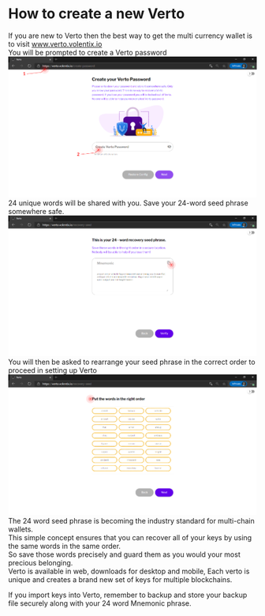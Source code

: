 # How to create a new Verto
If you are new to Verto then the best way to get the multi currency wallet is to visit www.verto.volentix.io   
You will be prompted to create a Verto password   
![](https://raw.githubusercontent.com/Volentix/blog/master/faq/assets/create-password.png)   
24 unique words will be shared with you. Save your 24-word seed phrase somewhere safe.   
![](https://raw.githubusercontent.com/Volentix/blog/master/faq/assets/save-seed-phrase.png)   
You will then be asked to rearrange your seed phrase in the correct order to proceed in setting up Verto   
![](https://raw.githubusercontent.com/Volentix/blog/master/faq/assets/save-seed-phrase-2.png)   
The 24 word seed phrase is becoming the industry standard for multi-chain wallets.   
This simple concept ensures that you can recover all of your keys by using the same words in the same order.   
So save those words precisely and guard them as you would your most precious belonging.   
Verto is available in web, downloads for desktop and mobile, Each verto is unique and creates a brand new set of keys for multiple blockchains.   
    
If you import keys into Verto, remember to backup and store your backup file securely along with your 24 word Mnemonic phrase.

